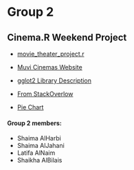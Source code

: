 # Group 2
## Cinema.R Weekend Project

* [movie_theater_project.r](https://github.com/gumdropsteve/r_statistical_programming/blob/main/day_05/movie_theater_project.r)

* [Muvi Cinemas Website](https://www.muvicinemas.com/en)
* [gglot2 Library Description](https://ggplot2.tidyverse.org)  

* [From StackOverlow](https://stackoverflow.com/questions/49000483/plotting-weekdays-mon-tue-etc-of-dates-of-a-dataframe-in-x-axis-in-r)

* [Pie Chart](https://www.statmethods.net/graphs/pie.html)




#### Group 2 members: 
  * Shaima AlHarbi
  * Shaima AlJahani
  * Latifa AlNaim
  * Shaikha AlBilais
